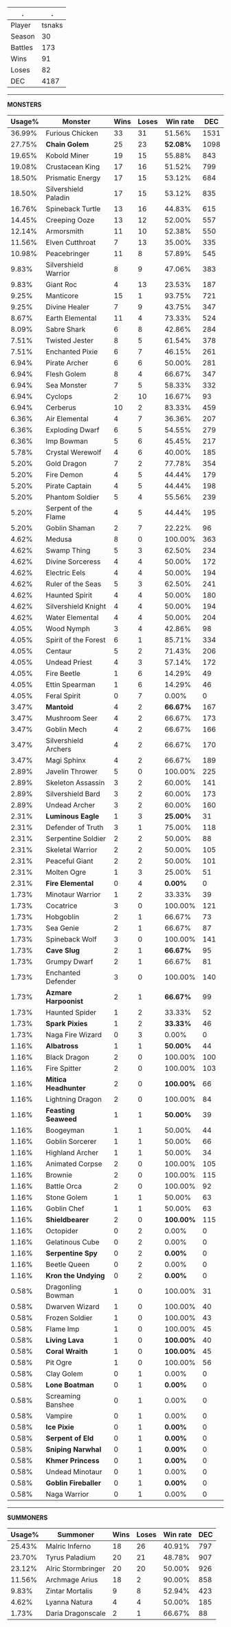 .|.
|-|-
Player|tsnaks
Season|30
Battles|173
Wins|91
Loses|82
DEC|4187

---
**MONSTERS**

Usage%|Monster|Wins|Loses|Win rate|DEC|
-|-|-|-|-|-|
36.99%|Furious Chicken|33|31|51.56%|1531|
27.75%|**Chain Golem**|25|23|**52.08%**|1098|
19.65%|Kobold Miner|19|15|55.88%|843|
19.08%|Crustacean King|17|16|51.52%|799|
18.50%|Prismatic Energy|17|15|53.12%|684|
18.50%|Silvershield Paladin|17|15|53.12%|835|
16.76%|Spineback Turtle|13|16|44.83%|615|
14.45%|Creeping Ooze|13|12|52.00%|557|
12.14%|Armorsmith|11|10|52.38%|550|
11.56%|Elven Cutthroat|7|13|35.00%|335|
10.98%|Peacebringer|11|8|57.89%|545|
9.83%|Silvershield Warrior|8|9|47.06%|383|
9.83%|Giant Roc|4|13|23.53%|187|
9.25%|Manticore|15|1|93.75%|721|
9.25%|Divine Healer|7|9|43.75%|347|
8.67%|Earth Elemental|11|4|73.33%|524|
8.09%|Sabre Shark|6|8|42.86%|284|
7.51%|Twisted Jester|8|5|61.54%|378|
7.51%|Enchanted Pixie|6|7|46.15%|261|
6.94%|Pirate Archer|6|6|50.00%|281|
6.94%|Flesh Golem|8|4|66.67%|347|
6.94%|Sea Monster|7|5|58.33%|332|
6.94%|Cyclops|2|10|16.67%|93|
6.94%|Cerberus|10|2|83.33%|459|
6.36%|Air Elemental|4|7|36.36%|207|
6.36%|Exploding Dwarf|6|5|54.55%|279|
6.36%|Imp Bowman|5|6|45.45%|217|
5.78%|Crystal Werewolf|4|6|40.00%|185|
5.20%|Gold Dragon|7|2|77.78%|354|
5.20%|Fire Demon|4|5|44.44%|179|
5.20%|Pirate Captain|4|5|44.44%|198|
5.20%|Phantom Soldier|5|4|55.56%|239|
5.20%|Serpent of the Flame|4|5|44.44%|195|
5.20%|Goblin Shaman|2|7|22.22%|96|
4.62%|Medusa|8|0|100.00%|363|
4.62%|Swamp Thing|5|3|62.50%|234|
4.62%|Divine Sorceress|4|4|50.00%|172|
4.62%|Electric Eels|4|4|50.00%|194|
4.62%|Ruler of the Seas|5|3|62.50%|241|
4.62%|Haunted Spirit|4|4|50.00%|180|
4.62%|Silvershield Knight|4|4|50.00%|194|
4.62%|Water Elemental|4|4|50.00%|204|
4.05%|Wood Nymph|3|4|42.86%|98|
4.05%|Spirit of the Forest|6|1|85.71%|334|
4.05%|Centaur|5|2|71.43%|206|
4.05%|Undead Priest|4|3|57.14%|172|
4.05%|Fire Beetle|1|6|14.29%|49|
4.05%|Ettin Spearman|1|6|14.29%|46|
4.05%|Feral Spirit|0|7|0.00%|0|
3.47%|**Mantoid**|4|2|**66.67%**|167|
3.47%|Mushroom Seer|4|2|66.67%|173|
3.47%|Goblin Mech|4|2|66.67%|166|
3.47%|Silvershield Archers|4|2|66.67%|170|
3.47%|Magi Sphinx|4|2|66.67%|189|
2.89%|Javelin Thrower|5|0|100.00%|225|
2.89%|Skeleton Assassin|3|2|60.00%|141|
2.89%|Silvershield Bard|3|2|60.00%|173|
2.89%|Undead Archer|3|2|60.00%|160|
2.31%|**Luminous Eagle**|1|3|**25.00%**|31|
2.31%|Defender of Truth|3|1|75.00%|118|
2.31%|Serpentine Soldier|2|2|50.00%|88|
2.31%|Skeletal Warrior|2|2|50.00%|105|
2.31%|Peaceful Giant|2|2|50.00%|101|
2.31%|Molten Ogre|1|3|25.00%|51|
2.31%|**Fire Elemental**|0|4|**0.00%**|0|
1.73%|Minotaur Warrior|1|2|33.33%|39|
1.73%|Cocatrice|3|0|100.00%|121|
1.73%|Hobgoblin|2|1|66.67%|73|
1.73%|Sea Genie|2|1|66.67%|87|
1.73%|Spineback Wolf|3|0|100.00%|141|
1.73%|**Cave Slug**|2|1|**66.67%**|95|
1.73%|Grumpy Dwarf|2|1|66.67%|81|
1.73%|Enchanted Defender|3|0|100.00%|140|
1.73%|**Azmare Harpoonist**|2|1|**66.67%**|99|
1.73%|Haunted Spider|1|2|33.33%|52|
1.73%|**Spark Pixies**|1|2|**33.33%**|46|
1.73%|Naga Fire Wizard|0|3|0.00%|0|
1.16%|**Albatross**|1|1|**50.00%**|44|
1.16%|Black Dragon|2|0|100.00%|100|
1.16%|Fire Spitter|2|0|100.00%|103|
1.16%|**Mitica Headhunter**|2|0|**100.00%**|66|
1.16%|Lightning Dragon|2|0|100.00%|84|
1.16%|**Feasting Seaweed**|1|1|**50.00%**|39|
1.16%|Boogeyman|1|1|50.00%|44|
1.16%|Goblin Sorcerer|1|1|50.00%|66|
1.16%|Highland Archer|1|1|50.00%|34|
1.16%|Animated Corpse|2|0|100.00%|105|
1.16%|Brownie|2|0|100.00%|115|
1.16%|Battle Orca|2|0|100.00%|92|
1.16%|Stone Golem|1|1|50.00%|63|
1.16%|Goblin Chef|1|1|50.00%|63|
1.16%|**Shieldbearer**|2|0|**100.00%**|115|
1.16%|Octopider|0|2|0.00%|0|
1.16%|Gelatinous Cube|0|2|0.00%|0|
1.16%|**Serpentine Spy**|0|2|**0.00%**|0|
1.16%|Beetle Queen|0|2|0.00%|0|
1.16%|**Kron the Undying**|0|2|**0.00%**|0|
0.58%|Dragonling Bowman|1|0|100.00%|31|
0.58%|Dwarven Wizard|1|0|100.00%|40|
0.58%|Frozen Soldier|1|0|100.00%|43|
0.58%|Flame Imp|1|0|100.00%|45|
0.58%|**Living Lava**|1|0|**100.00%**|40|
0.58%|**Coral Wraith**|1|0|**100.00%**|45|
0.58%|Pit Ogre|1|0|100.00%|56|
0.58%|Clay Golem|0|1|0.00%|0|
0.58%|**Lone Boatman**|0|1|**0.00%**|0|
0.58%|Screaming Banshee|0|1|0.00%|0|
0.58%|Vampire|0|1|0.00%|0|
0.58%|**Ice Pixie**|0|1|**0.00%**|0|
0.58%|**Serpent of Eld**|0|1|**0.00%**|0|
0.58%|**Sniping Narwhal**|0|1|**0.00%**|0|
0.58%|**Khmer Princess**|0|1|**0.00%**|0|
0.58%|Undead Minotaur|0|1|0.00%|0|
0.58%|**Goblin Fireballer**|0|1|**0.00%**|0|
0.58%|Naga Warrior|0|1|0.00%|0|

---
**SUMMONERS**

Usage%|Summoner|Wins|Loses|Win rate|DEC|
-|-|-|-|-|-|
25.43%|Malric Inferno|18|26|40.91%|797|
23.70%|Tyrus Paladium|20|21|48.78%|907|
23.12%|Alric Stormbringer|20|20|50.00%|926|
11.56%|Archmage Arius|18|2|90.00%|858|
9.83%|Zintar Mortalis|9|8|52.94%|423|
4.62%|Lyanna Natura|4|4|50.00%|185|
1.73%|Daria Dragonscale|2|1|66.67%|88|
